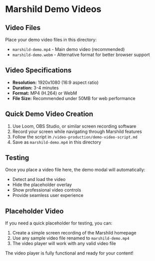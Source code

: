 # Marshild Demo Videos

## Video Files
Place your demo video files in this directory:

- `marshild-demo.mp4` - Main demo video (recommended)
- `marshild-demo.webm` - Alternative format for better browser support

## Video Specifications
- **Resolution:** 1920x1080 (16:9 aspect ratio)
- **Duration:** 3-4 minutes
- **Format:** MP4 (H.264) or WebM
- **File Size:** Recommended under 50MB for web performance

## Quick Demo Video Creation
1. Use Loom, OBS Studio, or similar screen recording software
2. Record your screen while navigating through Marshild features
3. Follow the script in `/video-production/demo-video-script.md`
4. Save as `marshild-demo.mp4` in this directory

## Testing
Once you place a video file here, the demo modal will automatically:
- Detect and load the video
- Hide the placeholder overlay
- Show professional video controls
- Provide seamless user experience

## Placeholder Video
If you need a quick placeholder for testing, you can:
1. Create a simple screen recording of the Marshild homepage
2. Use any sample video file renamed to `marshild-demo.mp4`
3. The video player will work with any valid video file

The video player is fully functional and ready for your content!
